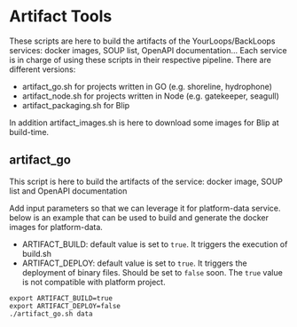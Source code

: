 Artifact Tools
=====
These scripts are here to build the artifacts of the YourLoops/BackLoops services: docker images, SOUP list, OpenAPI documentation...
Each service is in charge of using these scripts in their respective pipeline.
There are different versions:
- artifact_go.sh for projects written in GO (e.g. shoreline, hydrophone)
- artifact_node.sh for projects written in Node (e.g. gatekeeper, seagull)
- artifact_packaging.sh for Blip

In addition artifact_images.sh is here to download some images for Blip at build-time.
## artifact_go

This script is here to build the artifacts of the service: docker image, SOUP list and OpenAPI documentation

Add input parameters so that we can leverage it for platform-data service. below is an example that can be used to build and generate the docker images for platform-data.

- ARTIFACT_BUILD: default value is set to `true`. It triggers the execution of build.sh
- ARTIFACT_DEPLOY: default value is set to `true`. It triggers the deployment of binary files. Should be set to `false` soon. The `true` value is not compatible with platform project. 

```
export ARTIFACT_BUILD=true
export ARTIFACT_DEPLOY=false
./artifact_go.sh data
```

